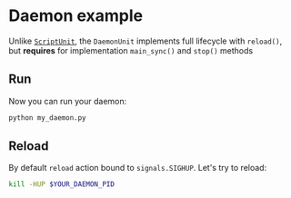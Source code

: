 # Daemon example

Unlike [`ScriptUnit`](./scripting.md), the `DaemonUnit` implements full lifecycle
with `reload()`, but **requires** for implementation  `main_sync()` and `stop()`
methods


## Run

Now you can run your daemon:

```sh
python my_daemon.py
```

## Reload

By default `reload` action bound to `signals.SIGHUP`. Let's try to reload:

```sh
kill -HUP $YOUR_DAEMON_PID
```
